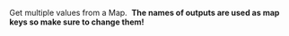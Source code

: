 
[comment]: # (MapCanvasModule)
Get multiple values from a Map.  **The names of outputs are used as map keys so make sure to change them!**